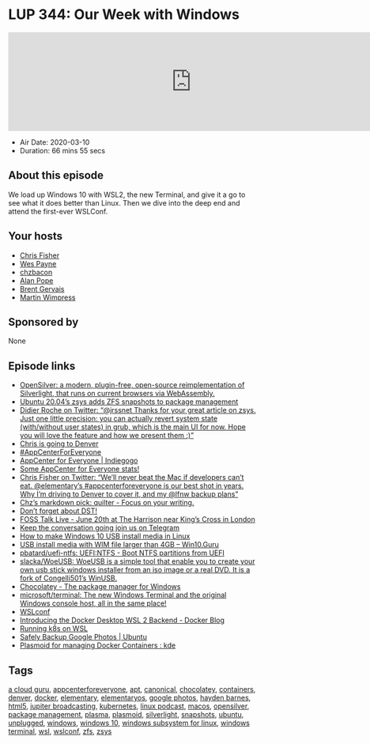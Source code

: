 # LUP 344: Our Week with Windows

<iframe src="https://player.fireside.fm/v2/RUkczH-V+3J8ybuxW?theme=dark" width="740" height="200" frameborder="0" scrolling="no"></iframe>

* Air Date: 2020-03-10
* Duration: 66 mins 55 secs

## About this episode

We load up Windows 10 with WSL2, the new Terminal, and give it a go to see what it does better than Linux. Then we dive into the deep end and attend the first-ever WSLConf.

## Your hosts
* [Chris Fisher](https://linuxunplugged.com/hosts/chrislas)
* [Wes Payne](https://linuxunplugged.com/hosts/wes)
* [chzbacon](https://linuxunplugged.com/hosts/chzbacon)
* [Alan Pope](https://linuxunplugged.com/guests/alanpope)
* [Brent Gervais](https://linuxunplugged.com/guests/brentgervais)
* [Martin Wimpress](https://linuxunplugged.com/guests/martinwimpress)

## Sponsored by

None



## Episode links

  * [OpenSilver: a modern, plugin-free, open-source reimplementation of Silverlight, that runs on current browsers via WebAssembly. ](https://www.opensilver.net/ "OpenSilver: a modern, plugin-free, open-source reimplementation of Silverlight, that runs on current browsers via WebAssembly. ")
  * [Ubuntu 20.04’s zsys adds ZFS snapshots to package management](https://arstechnica.com/gadgets/2020/03/ubuntu-20-04s-zsys-adds-zfs-snapshots-to-package-management/ "Ubuntu 20.04’s zsys adds ZFS snapshots to package management")
  * [Didier Roche on Twitter: “@jrssnet Thanks for your great article on zsys. Just one little precision: you can actually revert system state (with/without user states) in grub, which is the main UI for now. Hope you will love the feature and how we present them :)”](https://twitter.com/didrocks/status/1237294654367895553 "Didier Roche on Twitter: “@jrssnet Thanks for your great article on zsys. Just one little precision: you can actually revert system state \(with/without user states\) in grub, which is the main UI for now. Hope you will love the feature and how we present them :\)”")
  * [Chris is going to Denver](https://chrislas.com/9 "Chris is going to Denver")
  * [#AppCenterForEveryone](https://twitter.com/hashtag/AppCenterForEveryone?src=hash&ref_src=twsrc%5Etfw "#AppCenterForEveryone")
  * [AppCenter for Everyone | Indiegogo](https://www.indiegogo.com/projects/appcenter-for-everyone/x/14857426 "AppCenter for Everyone | Indiegogo")
  * [Some AppCenter for Everyone stats!](https://twitter.com/elementary/status/1237043053006696448 "Some AppCenter for Everyone stats!")
  * [Chris Fisher on Twitter: “We’ll never beat the Mac if developers can’t eat. @elementary’s #appcenterforeveryone is our best shot in years. Why I’m driving to Denver to cover it, and my @lfnw backup plans”](https://twitter.com/ChrisLAS/status/1236985164678471682 "Chris Fisher on Twitter: “We’ll never beat the Mac if developers can’t eat. @elementary’s #appcenterforeveryone is our best shot in years. Why I’m driving to Denver to cover it, and my @lfnw backup plans”")
  * [Chz’s markdown pick: quilter - Focus on your writing.](https://github.com/lainsce/quilter "Chz’s markdown pick: quilter - Focus on your writing.")
  * [Don’t forget about DST!](https://www.jupiterbroadcasting.com/release-calendar/ "Don’t forget about DST!")
  * [FOSS Talk Live - June 20th at The Harrison near King’s Cross in London](https://fosstalk.com/foss-talk-live-2020 "FOSS Talk Live - June 20th at The Harrison near King’s Cross in London")
  * [Keep the conversation going join us on Telegram](https://jupiterbroadcasting.com/telegram "Keep the conversation going join us on Telegram")
  * [How to make Windows 10 USB install media in Linux](https://www.dedoimedo.com/computers/windows-10-usb-media-linux.html "How to make Windows 10 USB install media in Linux")
  * [USB install media with WIM file larger than 4GB – Win10.Guru](https://win10.guru/usb-install-media-with-larger-than-4gb-wim-file/ "USB install media with WIM file larger than 4GB – Win10.Guru")
  * [pbatard/uefi-ntfs: UEFI:NTFS - Boot NTFS partitions from UEFI](https://github.com/pbatard/uefi-ntfs "pbatard/uefi-ntfs: UEFI:NTFS - Boot NTFS partitions from UEFI")
  * [slacka/WoeUSB: WoeUSB is a simple tool that enable you to create your own usb stick windows installer from an iso image or a real DVD. It is a fork of Congelli501’s WinUSB.](https://github.com/slacka/WoeUSB "slacka/WoeUSB: WoeUSB is a simple tool that enable you to create your own usb stick windows installer from an iso image or a real DVD. It is a fork of Congelli501’s WinUSB.")
  * [Chocolatey - The package manager for Windows](https://chocolatey.org/ "Chocolatey - The package manager for Windows")
  * [microsoft/terminal: The new Windows Terminal and the original Windows console host, all in the same place!](https://github.com/microsoft/terminal "microsoft/terminal: The new Windows Terminal and the original Windows console host, all in the same place!")
  * [WSLconf](https://www.wslconf.dev/ "WSLconf")
  * [Introducing the Docker Desktop WSL 2 Backend - Docker Blog](https://www.docker.com/blog/new-docker-desktop-wsl2-backend/ "Introducing the Docker Desktop WSL 2 Backend - Docker Blog")
  * [Running k8s on WSL](https://twitter.com/sinclairinat0r/status/1237415484733231112 "Running k8s on WSL")
  * [Safely Backup Google Photos | Ubuntu](https://ubuntu.com/blog/safely-backup-google-photos "Safely Backup Google Photos | Ubuntu")
  * [Plasmoid for managing Docker Containers : kde](https://old.reddit.com/r/kde/comments/fen7lj/plasmoid_for_managing_docker_containers/ "Plasmoid for managing Docker Containers : kde")



## Tags

[a cloud guru](https://linuxunplugged.com/tags/a%20cloud%20guru), [appcenterforeveryone](https://linuxunplugged.com/tags/appcenterforeveryone), [apt](https://linuxunplugged.com/tags/apt), [canonical](https://linuxunplugged.com/tags/canonical), [chocolatey](https://linuxunplugged.com/tags/chocolatey), [containers](https://linuxunplugged.com/tags/containers), [denver](https://linuxunplugged.com/tags/denver), [docker](https://linuxunplugged.com/tags/docker), [elementary](https://linuxunplugged.com/tags/elementary), [elementaryos](https://linuxunplugged.com/tags/elementaryos), [google photos](https://linuxunplugged.com/tags/google%20photos), [hayden barnes](https://linuxunplugged.com/tags/hayden%20barnes), [html5](https://linuxunplugged.com/tags/html5), [jupiter broadcasting](https://linuxunplugged.com/tags/jupiter%20broadcasting), [kubernetes](https://linuxunplugged.com/tags/kubernetes), [linux podcast](https://linuxunplugged.com/tags/linux%20podcast), [macos](https://linuxunplugged.com/tags/macos), [opensilver](https://linuxunplugged.com/tags/opensilver), [package management](https://linuxunplugged.com/tags/package%20management), [plasma](https://linuxunplugged.com/tags/plasma), [plasmoid](https://linuxunplugged.com/tags/plasmoid), [silverlight](https://linuxunplugged.com/tags/silverlight), [snapshots](https://linuxunplugged.com/tags/snapshots), [ubuntu](https://linuxunplugged.com/tags/ubuntu), [unplugged](https://linuxunplugged.com/tags/unplugged), [windows](https://linuxunplugged.com/tags/windows), [windows 10](https://linuxunplugged.com/tags/windows%2010), [windows subsystem for linux](https://linuxunplugged.com/tags/windows%20subsystem%20for%20linux), [windows terminal](https://linuxunplugged.com/tags/windows%20terminal), [wsl](https://linuxunplugged.com/tags/wsl), [wslconf](https://linuxunplugged.com/tags/wslconf), [zfs](https://linuxunplugged.com/tags/zfs), [zsys](https://linuxunplugged.com/tags/zsys)